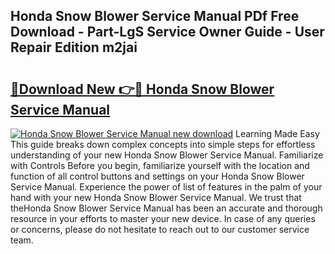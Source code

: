 ## Honda Snow Blower Service Manual PDf Free Download - Part-LgS Service Owner Guide - User Repair Edition m2jai

# <h2><a href="http://bc77651.oget.top/?id=Honda+Snow+Blower+Service+Manual">🔗Download New 👉🔴 Honda Snow Blower Service Manual</a></h2>

[![Honda Snow Blower Service Manual new download](https://i.imgur.com/5g1atiW.png)](http://bc77651.oget.top/?id=Honda+Snow+Blower+Service+Manual)
Learning Made Easy This guide breaks down complex concepts into simple steps for effortless understanding of your new Honda Snow Blower Service Manual. Familiarize with Controls Before you begin, familiarize yourself with the location and function of all control buttons and settings on your Honda Snow Blower Service Manual. Experience the power of list of features in the palm of your hand with your new Honda Snow Blower Service Manual. We trust that theHonda Snow Blower Service Manual has been an accurate and thorough resource in your efforts to master your new device. In case of any queries or concerns, please do not hesitate to reach out to our customer service team.
